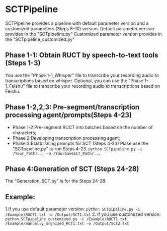 # SCTPipeline
SCTPipeline provides a pipeline with default parameter version and a customized parameters (Steps 8-10) version.
Default parameter version provides in the "SCTpipeline.py"
Customized parameter version provides in the "SCTpipeline_customized.py"

## Phase 1-1: Obtain RUCT by speech-to-text tools (Steps 1-3)
You use the "Phase 1-1_Whisper" file  to transcribe your recording audio to transcriptions based on whisper.
Optional, you can use the "Phase 1-1_Feishu" file to transcribe your recording audio to transcriptions based on Feishu.

## Phase 1-2,2,3: Pre-segment/transcription processing agent/prompts(Steps 4-23)
* Phase 1-2:Pre-segment RUCT into batches based on the number of characters;
* Phase 2:Developing transcription processing agent;
* Phase 3:Establishing prompts for SCT (Steps 4-23)
Plase use the "SCTpipeline.py" to run Steps 4-23.
`python SCTpipeline.py -i /Your_Path/... -o /YourSaveSCT_Path/...`


## Phase 4:Generation of SCT (Steps 24-28)
The "Generation_SCT.py" is for the Steps 24-28.

## Example: 
1.If you use default parameter version:
`python SCTpipeline.py -i /Example/RUCT1.txt -o /Output/SCT1.txt`
2. If you use customized version:
`python SCTpipeline_customized.py -i /Example/RUCT1.txt /Example/manually_orgnized_RCT1.txt -o /Output/SCT2.txt`
